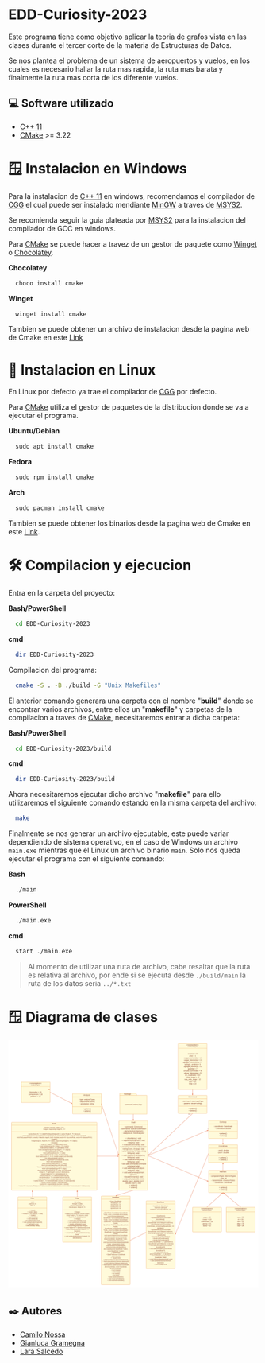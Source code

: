 # EDD-Curiosity-2023

Este programa tiene como objetivo aplicar la teoria de grafos vista en las clases durante el tercer corte de la materia de Estructuras de Datos.

Se nos plantea el problema de un sistema de aeropuertos y vuelos, en los cuales es necesario hallar la ruta mas rapida, la ruta mas barata y finalmente la ruta mas corta de los diferente vuelos.

## 💻 Software utilizado

- [C++ 11](https://en.cppreference.com/w/cpp/11)
- [CMake](https://cmake.org/) >= 3.22

# 🪟 Instalacion en Windows

Para la instalacion de [C++ 11](https://en.cppreference.com/w/cpp/11) en windows, recomendamos el compilador de [CGG](https://gcc.gnu.org/) el cual puede ser instalado mendiante [MinGW](https://www.mingw-w64.org/) a traves de [MSYS2](https://www.msys2.org/).

Se recomienda seguir la guia plateada por [MSYS2](https://www.msys2.org/) para la instalacion del compilador de GCC en windows.

Para [CMake](https://cmake.org/) se puede hacer a travez de un gestor de paquete como [Winget](https://learn.microsoft.com/en-us/windows/package-manager/winget/#install-winget) o [Chocolatey](https://chocolatey.org/).

**Chocolatey**

```powershell
  choco install cmake
```

**Winget**

```powershell
  winget install cmake
```

Tambien se puede obtener un archivo de instalacion desde la pagina web de Cmake en este [Link](https://cmake.org/download/)

# 🐧 Instalacion en Linux

En Linux por defecto ya trae el compilador de [CGG](https://gcc.gnu.org/) por defecto.

Para [CMake](https://cmake.org/) utiliza el gestor de paquetes de la distribucion donde se va a ejecutar el programa.

**Ubuntu/Debian**

```powershell
  sudo apt install cmake
```

**Fedora**

```powershell
  sudo rpm install cmake
```

**Arch**

```powershell
  sudo pacman install cmake
```

Tambien se puede obtener los binarios desde la pagina web de Cmake en este [Link](https://cmake.org/download/).

# 🛠️ Compilacion y ejecucion

Entra en la carpeta del proyecto:

**Bash/PowerShell**

```bash
  cd EDD-Curiosity-2023
```

**cmd**

```bash
  dir EDD-Curiosity-2023
```

Compilacion del programa:

```bash
  cmake -S . -B ./build -G "Unix Makefiles"
```

El anterior comando generara una carpeta con el nombre "**build**" donde se encontrar varios archivos, entre ellos un "**makefile**" y carpetas de la compilacion a traves de [CMake](https://cmake.org/), necesitaremos entrar a dicha carpeta:

**Bash/PowerShell**

```bash
  cd EDD-Curiosity-2023/build
```

**cmd**

```bash
  dir EDD-Curiosity-2023/build
```

Ahora necesitaremos ejecutar dicho archivo "**makefile**" para ello utilizaremos el siguiente comando estando en la misma carpeta del archivo:

```bash
  make
```

Finalmente se nos generar un archivo ejecutable, este puede variar dependiendo de sistema operativo, en el caso de Windows un archivo `main.exe` mientras que el Linux un archivo binario `main`. Solo nos queda ejecutar el programa con el siguiente comando:

**Bash**

```bash
  ./main
```

**PowerShell**

```bash
  ./main.exe
```

**cmd**

```bash
  start ./main.exe
```

> Al momento de utilizar una ruta de archivo, cabe resaltar que la ruta es relativa al archivo, por ende si se ejecuta desde `./build/main` la ruta de los datos seria `../*.txt`

# 🪟 Diagrama de clases

![Diagrama de clases](/images/Diagrama%20EDD%20Curiosity.png)



## ✒️ Autores

- [Camilo Nossa](https://github.com/alejandronoss1017)
- [Gianluca Gramegna](https://github.com/GianlucaGav)
- [Lara Salcedo](https://github.com/Larasalcedof)
